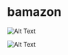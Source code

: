 # bamazon

![Alt Text](https://media.giphy.com/media/1BGgyNhRHqP6yBqJVw/giphy.gif)


![Alt Text](http://gph.is/2HDHuso)
